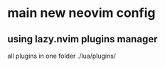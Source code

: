 # main new neovim config

## using lazy.nvim plugins manager

all plugins in one folder ./lua/plugins/
